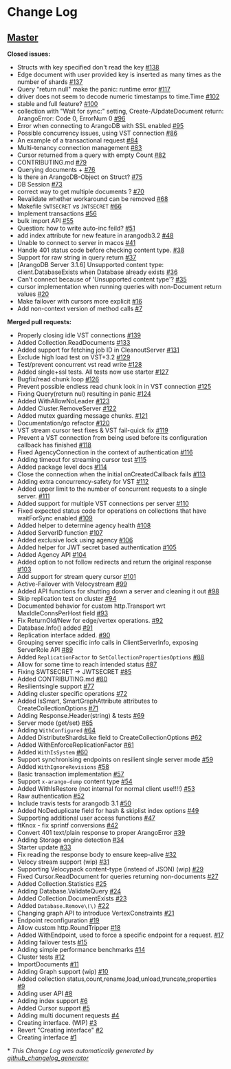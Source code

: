 # Change Log

## [Master](https://github.com/arangodb/go-driver/tree/HEAD)

**Closed issues:**

- Structs with key specified don't read the key [\#138](https://github.com/arangodb/go-driver/issues/138)
- Edge document with user provided key is inserted as many times as the number of shards [\#137](https://github.com/arangodb/go-driver/issues/137)
- Query "return null" make the panic: runtime error [\#117](https://github.com/arangodb/go-driver/issues/117)
- driver does not seem to decode numeric timestamps to time.Time [\#102](https://github.com/arangodb/go-driver/issues/102)
- stable and full feature? [\#100](https://github.com/arangodb/go-driver/issues/100)
- collection with "Wait for sync:" setting, Create-/UpdateDocument return: ArangoError: Code 0, ErrorNum 0 [\#96](https://github.com/arangodb/go-driver/issues/96)
- Error when connecting to ArangoDB with SSL enabled [\#95](https://github.com/arangodb/go-driver/issues/95)
- Possible concurrency issues, using VST connection [\#86](https://github.com/arangodb/go-driver/issues/86)
- An example of a transactional request [\#84](https://github.com/arangodb/go-driver/issues/84)
- Multi-tenancy connection management [\#83](https://github.com/arangodb/go-driver/issues/83)
- Cursor returned from a query with empty Count [\#82](https://github.com/arangodb/go-driver/issues/82)
- CONTRIBUTING.md [\#79](https://github.com/arangodb/go-driver/issues/79)
- Querying documents + [\#76](https://github.com/arangodb/go-driver/issues/76)
- Is there an ArangoDB-Object on Struct? [\#75](https://github.com/arangodb/go-driver/issues/75)
- DB Session [\#73](https://github.com/arangodb/go-driver/issues/73)
- correct way to get multiple documents ? [\#70](https://github.com/arangodb/go-driver/issues/70)
- Revalidate whether workaround can be removed [\#68](https://github.com/arangodb/go-driver/issues/68)
- Makefile `SWTSECRET` vs `JWTSECRET` [\#66](https://github.com/arangodb/go-driver/issues/66)
- Implement transactions [\#56](https://github.com/arangodb/go-driver/issues/56)
- bulk import API [\#55](https://github.com/arangodb/go-driver/issues/55)
- Question: how to write auto-inc feild? [\#51](https://github.com/arangodb/go-driver/issues/51)
- add index attribute for new feature in arangodb3.2 [\#48](https://github.com/arangodb/go-driver/issues/48)
- Unable to connect to server in macos [\#41](https://github.com/arangodb/go-driver/issues/41)
- Handle 401 status code before checking content type. [\#38](https://github.com/arangodb/go-driver/issues/38)
- Support for raw string in query return [\#37](https://github.com/arangodb/go-driver/issues/37)
- \[ArangoDB Server 3.1.6\] Unsupported content type: client.DatabaseExists when Database already exists [\#36](https://github.com/arangodb/go-driver/issues/36)
- Can't connect because of 'Unsupported content type'? [\#35](https://github.com/arangodb/go-driver/issues/35)
- cursor implementation when running queries with non-Document return values [\#20](https://github.com/arangodb/go-driver/issues/20)
- Make failover with cursors more explicit [\#16](https://github.com/arangodb/go-driver/issues/16)
- Add non-context version of method calls [\#7](https://github.com/arangodb/go-driver/issues/7)

**Merged pull requests:**

- Properly closing idle VST connections [\#139](https://github.com/arangodb/go-driver/pull/139)
- Added Collection.ReadDocuments [\#133](https://github.com/arangodb/go-driver/pull/133)
- Added support for fetching job ID in CleanoutServer [\#131](https://github.com/arangodb/go-driver/pull/131)
- Exclude high load test on VST+3.2 [\#129](https://github.com/arangodb/go-driver/pull/129)
- Test/prevent concurrent vst read write [\#128](https://github.com/arangodb/go-driver/pull/128)
- Added single+ssl tests. All tests now use starter [\#127](https://github.com/arangodb/go-driver/pull/127)
- Bugfix/read chunk loop [\#126](https://github.com/arangodb/go-driver/pull/126)
- Prevent possible endless read chunk look in in VST connection [\#125](https://github.com/arangodb/go-driver/pull/125)
- Fixing Query\(return nul\) resulting in panic [\#124](https://github.com/arangodb/go-driver/pull/124)
- Added WithAllowNoLeader [\#123](https://github.com/arangodb/go-driver/pull/123)
- Added Cluster.RemoveServer [\#122](https://github.com/arangodb/go-driver/pull/122)
- Added mutex guarding message chunks. [\#121](https://github.com/arangodb/go-driver/pull/121)
- Documentation/go refactor [\#120](https://github.com/arangodb/go-driver/pull/120)
- VST stream cursor test fixes & VST fail-quick fix [\#119](https://github.com/arangodb/go-driver/pull/119)
- Prevent a VST connection from being used before its configuration callback has finished [\#118](https://github.com/arangodb/go-driver/pull/118)
- Fixed AgencyConnection in the context of authentication [\#116](https://github.com/arangodb/go-driver/pull/116)
- Adding timeout for streaming cursor test [\#115](https://github.com/arangodb/go-driver/pull/115)
- Added package level docs [\#114](https://github.com/arangodb/go-driver/pull/114)
- Close the connection when the initial onCreatedCallback fails [\#113](https://github.com/arangodb/go-driver/pull/113)
- Adding extra concurrency-safety for VST [\#112](https://github.com/arangodb/go-driver/pull/112)
- Added upper limit to the number of concurrent requests to a single server. [\#111](https://github.com/arangodb/go-driver/pull/111)
- Added support for multiple VST connections per server [\#110](https://github.com/arangodb/go-driver/pull/110)
- Fixed expected status code for operations on collections that have waitForSync enabled [\#109](https://github.com/arangodb/go-driver/pull/109)
- Added helper to determine agency health [\#108](https://github.com/arangodb/go-driver/pull/108)
- Added ServerID function [\#107](https://github.com/arangodb/go-driver/pull/107)
- Added exclusive lock using agency [\#106](https://github.com/arangodb/go-driver/pull/106)
- Added helper for JWT secret based authentication [\#105](https://github.com/arangodb/go-driver/pull/105)
- Added Agency API [\#104](https://github.com/arangodb/go-driver/pull/104)
- Added option to not follow redirects and return the original response [\#103](https://github.com/arangodb/go-driver/pull/103)
- Add support for stream query cursor [\#101](https://github.com/arangodb/go-driver/pull/101)
- Active-Failover with Velocystream [\#99](https://github.com/arangodb/go-driver/pull/99)
- Added API functions for shutting down a server and cleaning it out [\#98](https://github.com/arangodb/go-driver/pull/98)
- Skip replication test on cluster [\#94](https://github.com/arangodb/go-driver/pull/94)
- Documented behavior for custom http.Transport wrt MaxIdleConnsPerHost field [\#93](https://github.com/arangodb/go-driver/pull/93)
- Fix ReturnOld/New for edge/vertex operations. [\#92](https://github.com/arangodb/go-driver/pull/92)
- Database.Info\(\) added [\#91](https://github.com/arangodb/go-driver/pull/91)
- Replication interface added. [\#90](https://github.com/arangodb/go-driver/pull/90)
- Grouping server specific info calls in ClientServerInfo, exposing ServerRole API [\#89](https://github.com/arangodb/go-driver/pull/89)
- Added `ReplicationFactor` to `SetCollectionPropertiesOptions` [\#88](https://github.com/arangodb/go-driver/pull/88)
- Allow for some time to reach intended status [\#87](https://github.com/arangodb/go-driver/pull/87)
- Fixing SWTSECRET -\> JWTSECRET [\#85](https://github.com/arangodb/go-driver/pull/85)
- Added CONTRIBUTING.md [\#80](https://github.com/arangodb/go-driver/pull/80)
- Resilientsingle support [\#77](https://github.com/arangodb/go-driver/pull/77)
- Adding cluster specific operations [\#72](https://github.com/arangodb/go-driver/pull/72)
- Added IsSmart, SmartGraphAttribute attributes to CreateCollectionOptions [\#71](https://github.com/arangodb/go-driver/pull/71)
- Adding Response.Header\(string\) & tests [\#69](https://github.com/arangodb/go-driver/pull/69)
- Server mode \(get/set\) [\#65](https://github.com/arangodb/go-driver/pull/65)
- Adding `WithConfigured` [\#64](https://github.com/arangodb/go-driver/pull/64)
- Added DistributeShardsLike field to CreateCollectionOptions [\#62](https://github.com/arangodb/go-driver/pull/62)
- Added WithEnforceReplicationFactor [\#61](https://github.com/arangodb/go-driver/pull/61)
- Added `WithIsSystem` [\#60](https://github.com/arangodb/go-driver/pull/60)
- Support synchronising endpoints on resilient single server mode [\#59](https://github.com/arangodb/go-driver/pull/59)
- Added `WithIgnoreRevisions` [\#58](https://github.com/arangodb/go-driver/pull/58)
- Basic transaction implementation [\#57](https://github.com/arangodb/go-driver/pull/57)
- Support `x-arango-dump` content type [\#54](https://github.com/arangodb/go-driver/pull/54)
- Added WithIsRestore \(not internal for normal client use!!!!\) [\#53](https://github.com/arangodb/go-driver/pull/53)
- Raw authentication [\#52](https://github.com/arangodb/go-driver/pull/52)
- Include travis tests for arangodb 3.1 [\#50](https://github.com/arangodb/go-driver/pull/50)
- Added NoDeduplicate field for hash & skiplist index options [\#49](https://github.com/arangodb/go-driver/pull/49)
- Supporting additional user access functions [\#47](https://github.com/arangodb/go-driver/pull/47)
- ftKnox - fix sprintf conversions [\#42](https://github.com/arangodb/go-driver/pull/42)
- Convert 401 text/plain response to proper ArangoError [\#39](https://github.com/arangodb/go-driver/pull/39)
- Adding Storage engine detection [\#34](https://github.com/arangodb/go-driver/pull/34)
- Starter update [\#33](https://github.com/arangodb/go-driver/pull/33)
- Fix reading the response body to ensure keep-alive [\#32](https://github.com/arangodb/go-driver/pull/32)
- Velocy stream support \(wip\) [\#31](https://github.com/arangodb/go-driver/pull/31)
- Supporting Velocypack content-type \(instead of JSON\) \(wip\) [\#29](https://github.com/arangodb/go-driver/pull/29)
- Fixed Cursor.ReadDocument for queries returning non-documents [\#27](https://github.com/arangodb/go-driver/pull/27)
- Added Collection.Statistics [\#25](https://github.com/arangodb/go-driver/pull/25)
- Adding Database.ValidateQuery [\#24](https://github.com/arangodb/go-driver/pull/24)
- Added Collection.DocumentExists [\#23](https://github.com/arangodb/go-driver/pull/23)
- Added `Database.Remove\(\)` [\#22](https://github.com/arangodb/go-driver/pull/22)
- Changing graph API to introduce VertexConstraints [\#21](https://github.com/arangodb/go-driver/pull/21)
- Endpoint reconfiguration [\#19](https://github.com/arangodb/go-driver/pull/19)
- Allow custom http.RoundTripper [\#18](https://github.com/arangodb/go-driver/pull/18)
- Added WithEndpoint, used to force a specific endpoint for a request.  [\#17](https://github.com/arangodb/go-driver/pull/17)
- Adding failover tests [\#15](https://github.com/arangodb/go-driver/pull/15)
- Adding simple performance benchmarks [\#14](https://github.com/arangodb/go-driver/pull/14)
- Cluster tests [\#12](https://github.com/arangodb/go-driver/pull/12)
- ImportDocuments [\#11](https://github.com/arangodb/go-driver/pull/11)
- Adding Graph support \(wip\) [\#10](https://github.com/arangodb/go-driver/pull/10)
- Added collection status,count,rename,load,unload,truncate,properties [\#9](https://github.com/arangodb/go-driver/pull/9)
- Adding user API [\#8](https://github.com/arangodb/go-driver/pull/8)
- Adding index support [\#6](https://github.com/arangodb/go-driver/pull/6)
- Added Cursor support [\#5](https://github.com/arangodb/go-driver/pull/5)
- Adding multi document requests [\#4](https://github.com/arangodb/go-driver/pull/4)
- Creating interface. \(WIP\) [\#3](https://github.com/arangodb/go-driver/pull/3)
- Revert "Creating interface" [\#2](https://github.com/arangodb/go-driver/pull/2)
- Creating interface [\#1](https://github.com/arangodb/go-driver/pull/1)



\* *This Change Log was automatically generated by [github_changelog_generator](https://github.com/skywinder/Github-Changelog-Generator)*